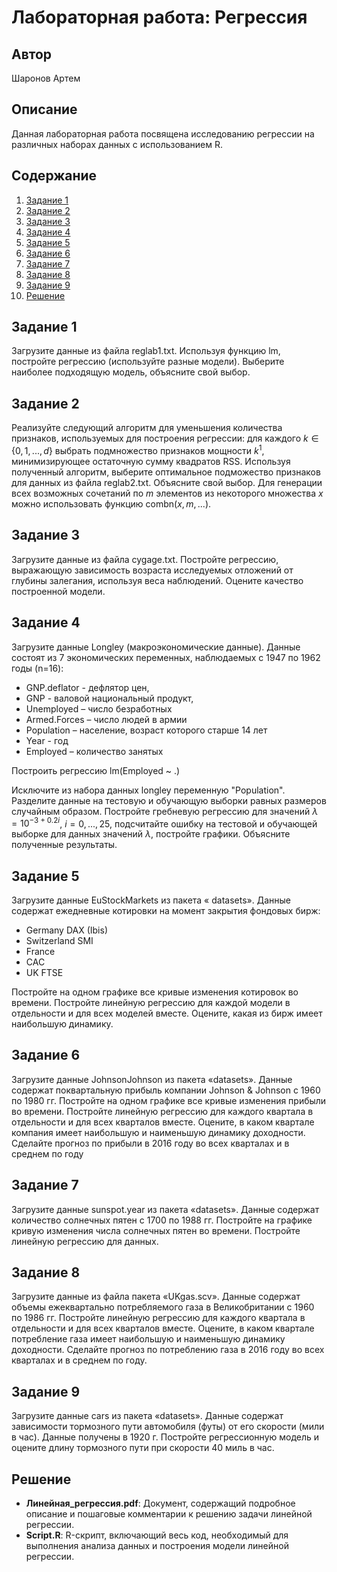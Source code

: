 # Лабораторная работа: Регрессия

## Автор
Шаронов Артем

## Описание
Данная лабораторная работа посвящена исследованию регрессии на различных наборах данных с использованием R.

## Содержание
1. [Задание 1](#задание-1)
2. [Задание 2](#задание-2)
3. [Задание 3](#задание-3)
4. [Задание 4](#задание-4)
5. [Задание 5](#задание-5)
6. [Задание 6](#задание-6)
7. [Задание 7](#задание-7)
8. [Задание 8](#задание-8)
9. [Задание 9](#задание-9)
10. [Решение](#решение)

## Задание 1 

Загрузите данные из файла reglab1.txt. Используя функцию lm, постройте регрессию 
(используйте разные модели). Выберите наиболее подходящую модель, объясните свой выбор.

## Задание 2

Реализуйте следующий алгоритм для уменьшения количества признаков, используемых для 
построения регрессии: для каждого $k \in \{0,1,...,d\}$ выбрать подмножество признаков мощности $k^1$, минимизирующее остаточную сумму квадратов RSS. Используя полученный алгоритм, 
выберите оптимальное подможество признаков для данных из файла reglab2.txt. Объясните свой 
выбор. Для генерации всех возможных сочетаний по $m$ элементов из некоторого множества $x$
можно использовать функцию combn($x, m, ...$).

## Задание 3

Загрузите данные из файла cygage.txt. Постройте регрессию, выражающую зависимость 
возраста исследуемых отложений от глубины залегания, используя веса наблюдений. Оцените 
качество построенной модели.

## Задание 4

Загрузите данные Longley (макроэкономические данные). Данные состоят из 7 экономических
переменных, наблюдаемых с 1947 по 1962 годы (n=16):
- GNP.deflator - дефлятор цен,
- GNP - валовой национальный продукт, 
- Unemployed – число безработных
- Armed.Forces – число людей в армии
- Population – население, возраст которого старше 14 лет
- Year - год
- Employed – количество занятых 

Построить регрессию lm(Employed ~ .)

Исключите из набора данных longley переменную "Population". Разделите данные на тестовую и 
обучающую выборки равных размеров случайным образом. Постройте гребневую регрессию для 
значений $λ=10^{-3+0.2i}$, $i=0,...,25$, подсчитайте ошибку на тестовой и обучающей выборке для 
данных значений $λ$, постройте графики. Объясните полученные результаты.

## Задание 5

Загрузите данные EuStockMarkets из пакета « datasets». Данные содержат ежедневные
котировки на момент закрытия фондовых бирж: 
- Germany DAX (Ibis) 
- Switzerland SMI
- France 
- CAC 
- UK FTSE 

Постройте на одном графике все кривые изменения котировок во времени. 
Постройте линейную регрессию для каждой модели в отдельности и для всех моделей вместе. 
Оцените, какая из бирж имеет наибольшую динамику.

## Задание 6

Загрузите данные JohnsonJohnson из пакета «datasets». Данные содержат поквартальную 
прибыль компании Johnson & Johnson с 1960 по 1980 гг. Постройте на одном графике все кривые 
изменения прибыли во времени. Постройте линейную регрессию для каждого квартала в 
отдельности и для всех кварталов вместе. Оцените, в каком квартале компания имеет 
наибольшую и наименьшую динамику доходности. Сделайте прогноз по прибыли в 2016 году во 
всех кварталах и в среднем по году

## Задание 7

Загрузите данные sunspot.year из пакета «datasets». Данные содержат количество солнечных 
пятен с 1700 по 1988 гг. Постройте на графике кривую изменения числа солнечных пятен во 
времени. Постройте линейную регрессию для данных.

## Задание 8

Загрузите данные из файла пакета «UKgas.scv». Данные содержат объемы ежеквартально 
потребляемого газа в Великобритании с 1960 по 1986 гг. Постройте линейную регрессию для 
каждого квартала в отдельности и для всех кварталов вместе. Оцените, в каком квартале 
потребление газа имеет наибольшую и наименьшую динамику доходности. Сделайте прогноз по 
потреблению газа в 2016 году во всех кварталах и в среднем по году.

## Задание 9

Загрузите данные cars из пакета «datasets». Данные содержат зависимости тормозного пути 
автомобиля (футы) от его скорости (мили в час). Данные получены в 1920 г. Постройте 
регрессионную модель и оцените длину тормозного пути при скорости 40 миль в час.

## Решение

- **Линейная_регрессия.pdf**: Документ, содержащий подробное описание и пошаговые комментарии к решению задачи линейной регрессии.
- **Script.R**: R-скрипт, включающий весь код, необходимый для выполнения анализа данных и построения модели линейной регрессии.